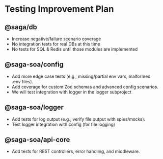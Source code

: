 # Testing Improvement Plan

## @saga/db

- Increase negative/failure scenario coverage
- No integration tests for real DBs at this time
- No tests for SQL & Redis until those modules are implemented

## @saga-soa/config

- Add more edge case tests (e.g., missing/partial env vars, malformed .env files).
- Add coverage for custom Zod schemas and advanced config scenarios.
- We will test integration with logger in the logger subproject

## @saga-soa/logger

- Add tests for log output (e.g., verify file output with spies/mocks).
- Test logger integration with config (for file logging)

## @saga-soa/api-core

- Add tests for REST controllers, error handling, and middleware.
